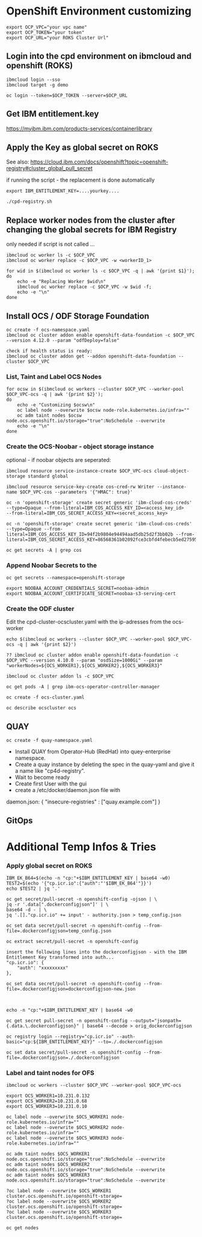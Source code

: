 # OpenShift Environment customizing

```
export OCP_VPC="your vpc name"
export OCP_TOKEN="your token"
export OCP_URL="your ROKS Cluster Url"
```

## Login into the cpd environment on ibmcloud and openshift (ROKS)

```
ibmcloud login --sso
ibmcloud target -g demo

oc login --token=$OCP_TOKEN --server=$OCP_URL
```

## Get IBM entitlement.key

https://myibm.ibm.com/products-services/containerlibrary

## Apply the Key as global secret on ROKS

See also: https://cloud.ibm.com/docs/openshift?topic=openshift-registry#cluster_global_pull_secret

if running the script - the replacement is done automatically
```
export IBM_ENTITLEMENT_KEY=....yourkey....

./cpd-registry.sh
```

## Replace worker nodes from the cluster after changing the global secrets for IBM Registry 
only needed if script is not called ... 

```
ibmcloud oc worker ls -c $OCP_VPC 
ibmcloud oc worker replace -c $OCP_VPC -w <workerID_1>

for wid in $(ibmcloud oc worker ls -c $OCP_VPC -q | awk '{print $1}');
do 
    echo -e "Replacing Worker $wid\n"
    ibmcloud oc worker replace -c $OCP_VPC -w $wid -f;
    echo -e "\n" 
done
```

## Install OCS / ODF Storage Foundation 
```
oc create -f ocs-namespace.yaml
ibmcloud oc cluster addon enable openshift-data-foundation -c $OCP_VPC --version 4.12.0 --param "odfDeploy=false"

check if health status is ready:
ibmcloud oc cluster addon get --addon openshift-data-foundation --cluster $OCP_VPC
```

### List, Taint and Label OCS Nodes 

```
for ocsw in $(ibmcloud oc workers --cluster $OCP_VPC --worker-pool $OCP_VPC-ocs -q | awk '{print $2}');
do 
    echo -e "Customizing $ocsw\n"
    oc label node --overwrite $ocsw node-role.kubernetes.io/infra=""
    oc adm taint nodes $ocsw node.ocs.openshift.io/storage="true":NoSchedule --overwrite
    echo -e "\n"
done
```

### Create the OCS-Noobar - object storage instance

optional - if noobar objects are seperated: 
```
ibmcloud resource service-instance-create $OCP_VPC-ocs cloud-object-storage standard global
```

```
ibmcloud resource service-key-create cos-cred-rw Writer --instance-name $OCP_VPC-cos --parameters '{"HMAC": true}'

oc -n 'openshift-storage' create secret generic 'ibm-cloud-cos-creds' --type=Opaque --from-literal=IBM_COS_ACCESS_KEY_ID=<access_key_id> 
--from-literal=IBM_COS_SECRET_ACCESS_KEY=<secret_access_key>

oc -n 'openshift-storage' create secret generic 'ibm-cloud-cos-creds' --type=Opaque --from-literal=IBM_COS_ACCESS_KEY_ID=94f2b9804e94494aad5db25d2f3bb02b --from-literal=IBM_COS_SECRET_ACCESS_KEY=86568361b02092fce3cbfd4febecb5ed27595d48cee1cd37

oc get secrets -A | grep cos

```
### Append Noobar Secrets to the 
```
oc get secrets --namespace=openshift-storage

export NOOBAA_ACCOUNT_CREDENTIALS_SECRET=noobaa-admin
export NOOBAA_ACCOUNT_CERTIFICATE_SECRET=noobaa-s3-serving-cert
```

### Create the ODF cluster
Edit the cpd-cluster-ocscluster.yaml with the ip-adresses from the ocs-worker 

```
echo $(ibmcloud oc workers --cluster $OCP_VPC --worker-pool $OCP_VPC-ocs -q | awk '{print $2}')

?? ibmcloud oc cluster addon enable openshift-data-foundation -c $OCP_VPC --version 4.10.0 --param "osdSize=1000Gi" --param "workerNodes=${OCS_WORKER1},${OCS_WORKER2},${OCS_WORKER3}"

ibmcloud oc cluster addon ls -c $OCP_VPC

oc get pods -A | grep ibm-ocs-operator-controller-manager

oc create -f ocs-cluster.yaml

oc describe ocscluster ocs
```

## QUAY 

```
oc create -f quay-namespace.yaml
```

- Install QUAY from Operator-Hub (RedHat) into quey-enterprise namespace. 
- Create a quay instance by deleting the spec in the quay-yaml and give it a name like "cp4d-registry".
- Wait to become ready 
- Create first User with the gui 
- create a /etc/docker/daemon.json file with 

daemon.json:
{
  "insecure-registries" : ["quay.example.com"]
}

## GitOps

## 


# Additional Temp Infos & Tries

### Apply global secret on ROKS 

```
IBM_EK_B64=$(echo -n "cp:"+$IBM_ENTITLEMENT_KEY | base64 -w0)
TEST2=$(echo '{"cp.icr.io":{"auth":"'$IBM_EK_B64'"}}')
echo $TEST2 | jq '.' 

oc get secret/pull-secret -n openshift-config -ojson | \
jq -r '.data[".dockerconfigjson"]' | \
base64 -d - | \
jq '.[]."cp.icr.io" += input' - authority.json > temp_config.json

oc set data secret/pull-secret -n openshift-config --from-file=.dockerconfigjson=temp_config.json

oc extract secret/pull-secret -n openshift-config

insert the following lines into the dockerconfigjson - with the IBM Entitlement Key transformed into auth...
"cp.icr.io": {
    "auth": "xxxxxxxxx"
},

oc set data secret/pull-secret -n openshift-config --from-file=.dockerconfigjson=dockerconfigjson-new.json



echo -n "cp:"+$IBM_ENTITLEMENT_KEY | base64 -w0 

oc get secret pull-secret -n openshift-config --output="jsonpath={.data.\.dockerconfigjson}" | base64 --decode > orig_dockerconfigjson

oc registry login --registry="cp.icr.io" --auth-basic="cp:${IBM_ENTITLEMENT_KEY}" --to=./.dockerconfigjson

oc set data secret/pull-secret -n openshift-config --from-file=.dockerconfigjson=./.dockerconfigjson

```

### Label and taint nodes for OFS

```
ibmcloud oc workers --cluster $OCP_VPC --worker-pool $OCP_VPC-ocs

export OCS_WORKER1=10.231.0.132
export OCS_WORKER2=10.231.0.68
export OCS_WORKER3=10.231.0.10

oc label node --overwrite $OCS_WORKER1 node-role.kubernetes.io/infra=""
oc label node --overwrite $OCS_WORKER2 node-role.kubernetes.io/infra=""
oc label node --overwrite $OCS_WORKER3 node-role.kubernetes.io/infra=""

oc adm taint nodes $OCS_WORKER1 node.ocs.openshift.io/storage="true":NoSchedule --overwrite
oc adm taint nodes $OCS_WORKER2 node.ocs.openshift.io/storage="true":NoSchedule --overwrite
oc adm taint nodes $OCS_WORKER3 node.ocs.openshift.io/storage="true":NoSchedule --overwrite

?oc label node --overwrite $OCS_WORKER1 cluster.ocs.openshift.io/openshift-storage=
?oc label node --overwrite $OCS_WORKER2 cluster.ocs.openshift.io/openshift-storage=
?oc label node --overwrite $OCS_WORKER3 cluster.ocs.openshift.io/openshift-storage=

oc get nodes
```